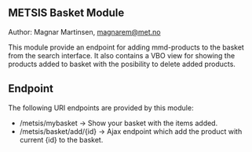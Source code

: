 ## METSIS Basket Module
Author: Magnar Martinsen, magnarem@met.no

This module provide an endpoint for adding mmd-products to the basket from the search interface.
It also contains a VBO view for showing the products added to basket with the posibility to delete added products.

## Endpoint
The following URI endpoints are provided by this module:
* /metsis/mybasket -> Show your basket with the items added.
* /metsis/basket/add/{id} -> Ajax endpoint which add the product with current {id} to the basket.

